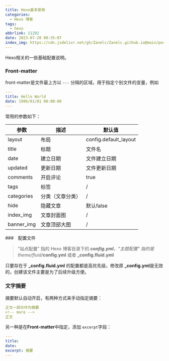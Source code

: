 ```yaml
---
title: Hexo基本使用
categories:
  - Hexo 博客
tags:
  - hexo
abbrlink: 11292
date: 2023-07-28 00:35:07
index_img: https://cdn.jsdelivr.net/gh/Zanelc/Zanelc.github.io@main/posts/11292/hexo.jpg
---
```


Hexo相关的一些基础配置说明。
<!-- more -->

### Front-matter

front-matter是文件最上方以 `---` 分隔的区域，用于指定个别文件的变量，例如

```yaml
---
title: Hello World
date: 1996/01/01 00:00:00
---
```

常用的参数如下：

| 参数       | 描述             | 默认值                |
| ---------- | ---------------- | --------------------- |
| layout     | 布局             | config.default_layout |
| title      | 标题             | 文件名                |
| date       | 建立日期         | 文件建立日期          |
| updated    | 更新日期         | 文件更新日期          |
| comments   | 开启评论         | true                  |
| tags       | 标签             | /                     |
| categories | 分类（文章分类） | /                     |
| hide       | 隐藏文章         | 默认false             |
| index_img  | 文章封面图       | /                     |
| banner_img | 文章顶部大图     | /                     |

###　配置文件

> "站点配置" 指的 Hexo 博客目录下的 _**config.yml**，"主题配置" 指的是 theme/fluid/_**config.yml** 或者 **_config.fluid.yml**

只要存在于 **_config.fluid.yml** 的配置都是高优先级，修改原 **_config.yml**是无效的，创建该文件主要是为了后续升级方便。

### 文字摘要

摘要默认自动开启，有两种方式来手动指定摘要：

```yaml
正文一部分作为摘要
<!-- more -->
正文
```

另一种是在**Front-matter**中指定，添加 `excerpt`字段：

```yaml
---
title:
date:
excerpt: 摘要
---
```

